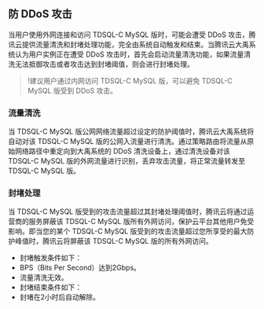 ## 防 DDoS 攻击
当用户使用外网连接和访问 TDSQL-C MySQL 版时，可能会遭受 DDoS 攻击，腾讯云提供流量清洗和封堵处理功能，完全由系统自动触发和结束。当腾讯云大禹系统认为用户实例正在遭受 DDoS 攻击时，首先会启动流量清洗功能，如果流量清洗无法抵御攻击或者攻击达到封堵阈值，则会进行封堵处理。
>!建议用户通过内网访问 TDSQL-C MySQL 版，可以避免 TDSQL-C MySQL 版受到 DDoS 攻击。

### 流量清洗
当 TDSQL-C MySQL 版公网网络流量超过设定的防护阈值时，腾讯云大禹系统将自动对该 TDSQL-C MySQL 版的公网入流量进行清洗。通过策略路由将流量从原始网络路径中重定向到大禹系统的 DDoS 清洗设备上，通过清洗设备对该 TDSQL-C MySQL 版的外网流量进行识别，丢弃攻击流量，将正常流量转发至 TDSQL-C MySQL 版。

### 封堵处理
当 TDSQL-C MySQL 版受到的攻击流量超过其封堵处理阈值时，腾讯云将通过运营商的服务屏蔽该 TDSQL-C MySQL 版所有外网访问，保护云平台其他用户免受影响。即当您的某个 TDSQL-C MySQL 版受到的攻击流量超过您所享受的最大防护峰值时，腾讯云将屏蔽该 TDSQL-C MySQL 版的所有外网访问。
- 封堵触发条件如下：
 - BPS（Bits Per Second）达到2Gbps。
 - 流量清洗无效。
- 封堵结束条件如下：
 - 封堵在2小时后自动解除。
